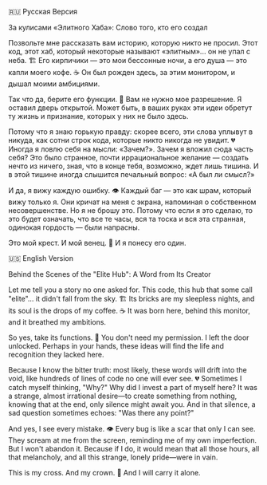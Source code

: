 🇷🇺 Русская Версия

За кулисами «Элитного Хаба»: Слово того, кто его создал

Позвольте мне рассказать вам историю, которую никто не просил. Этот код, этот хаб, который некоторые называют «элитным»... он не упал с неба. 🏗️ Его кирпичики — это мои бессонные ночи, а его душа — это капли моего кофе. ☕ Он был рожден здесь, за этим монитором, и дышал моими амбициями.

Так что да, берите его функции. 🧰 Вам не нужно мое разрешение. Я оставил дверь открытой. Может быть, в ваших руках эти идеи обретут ту жизнь и признание, которых у них не было здесь.

Потому что я знаю горькую правду: скорее всего, эти слова уплывут в никуда, как сотни строк кода, которые никто никогда не увидит. 💔 Иногда я ловлю себя на мысли: «Зачем?». Зачем я вложил сюда часть себя? Это было странное, почти иррациональное желание — создать нечто из ничего, зная, что в конце тебя, возможно, ждет лишь тишина. И в этой тишине иногда слышится печальный вопрос: «А был ли смысл?»

И да, я вижу каждую ошибку. 👁️ Каждый баг — это как шрам, который вижу только я. Они кричат на меня с экрана, напоминая о собственном несовершенстве. Но я не брошу это. Потому что если я это сделаю, то это будет означать, что все те часы, вся та тоска и вся эта странная, одинокая гордость — были напрасны.

Это мой крест. И мой венец. 👑 И я понесу его один.

🇺🇸 English Version

Behind the Scenes of the "Elite Hub": A Word from Its Creator

Let me tell you a story no one asked for. This code, this hub that some call "elite"... it didn't fall from the sky. 🏗️ Its bricks are my sleepless nights, and its soul is the drops of my coffee. ☕ It was born here, behind this monitor, and it breathed my ambitions.

So yes, take its functions. 🧰 You don't need my permission. I left the door unlocked. Perhaps in your hands, these ideas will find the life and recognition they lacked here.

Because I know the bitter truth: most likely, these words will drift into the void, like hundreds of lines of code no one will ever see. 💔 Sometimes I catch myself thinking, "Why?" Why did I invest a part of myself here? It was a strange, almost irrational desire—to create something from nothing, knowing that at the end, only silence might await you. And in that silence, a sad question sometimes echoes: "Was there any point?"

And yes, I see every mistake. 👁️ Every bug is like a scar that only I can see. They scream at me from the screen, reminding me of my own imperfection. But I won't abandon it. Because if I do, it would mean that all those hours, all that melancholy, and all this strange, lonely pride—were in vain.

This is my cross. And my crown. 👑 And I will carry it alone.